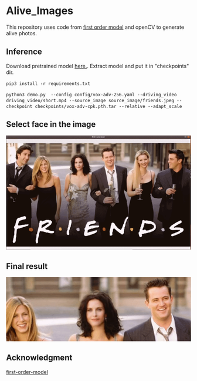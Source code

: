 # Alive_Images


This repository uses code from [first order model](https://github.com/AliaksandrSiarohin/first-order-model) and openCV to generate alive photos.



## Inference
Download pretrained model [here.](https://drive.google.com/drive/folders/1PyQJmkdCsAkOYwUyaj_l-l0as-iLDgeH). 
Extract model and put it in "checkpoints" dir.


```
pip3 install -r requirements.txt
```


```
python3 demo.py  --config config/vox-adv-256.yaml --driving_video driving_video/short.mp4 --source_image source_image/friends.jpeg --checkpoint checkpoints/vox-adv-cpk.pth.tar --relative --adapt_scale
```

## Select face in the image
![](https://github.com/farazBhatti/Alive_Images/blob/master/gif/gif-1.gif)

## Final result
![](https://github.com/farazBhatti/Alive_Images/blob/master/gif/gif-2.gif)

## Acknowledgment

[first-order-model](https://github.com/AliaksandrSiarohin/first-order-model)



